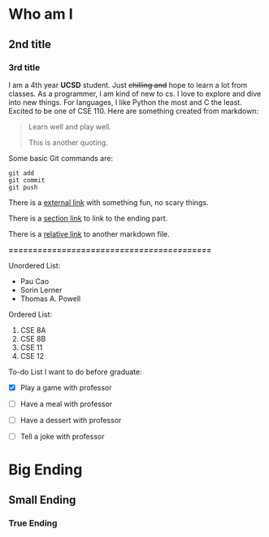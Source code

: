 # Who am I
## 2nd title
### 3rd title
I am a 4th year **UCSD** student. Just ~~chilling and~~ hope to learn a lot from classes. As a programmer, I am kind of new to cs. I love to explore and dive into new things. For languages, I like Python the most and C the least. Excited to be one of CSE 110. Here are something created from markdown:


> Learn well and play well.
> 
> This is another quoting.
>

Some basic Git commands are:
```
git add
git commit
git push
```

There is a [external link](https://cat-bounce.com/) with something fun, no scary things.

There is a [section link](#big-ending) to link to the ending part.

There is a [relative link](destinationfromlink.md) to another markdown file.

*********************==========================================*********************

Unordered List:
- Pau Cao
- Sorin Lerner
- Thomas A. Powell

Ordered List:
1. CSE 8A
2. CSE 8B
3. CSE 11
4. CSE 12


To-do List I want to do before graduate:
- [x] Play a game with professor
- [ ] Have a meal with professor
- [ ] Have a dessert with professor
- [ ] Tell a joke with professor


# Big Ending
## Small Ending
### True Ending
